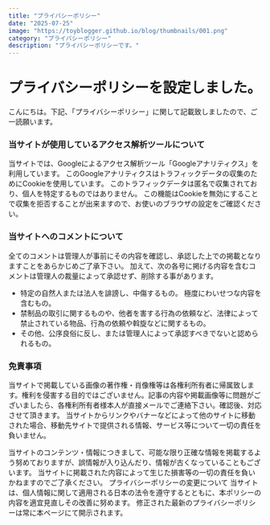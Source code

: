 ```yaml
---
title: "プライバシーポリシー"
date: "2025-07-25"
image: "https://toyblogger.github.io/blog/thumbnails/001.png"
category: "プライバシーポリシー"
description: "プライバシーポリシーです。"
---
```


# プライバシーポリシーを設定しました。
こんにちは。下記、「プライバシーポリシー」に関して記載致しましたので、ご一読願います。
 
### 当サイトが使用しているアクセス解析ツールについて

当サイトでは、Googleによるアクセス解析ツール「Googleアナリティクス」を利用しています。
このGoogleアナリティクスはトラフィックデータの収集のためにCookieを使用しています。
このトラフィックデータは匿名で収集されており、個人を特定するものではありません。
この機能はCookieを無効にすることで収集を拒否することが出来ますので、お使いのブラウザの設定をご確認ください。
 
### 当サイトへのコメントについて
全てのコメントは管理人が事前にその内容を確認し、承認した上での掲載となりますことをあらかじめご了承下さい。
加えて、次の各号に掲げる内容を含むコメントは管理人の裁量によって承認せず、削除する事があります。
* 特定の自然人または法人を誹謗し、中傷するもの。
極度にわいせつな内容を含むもの。
* 禁制品の取引に関するものや、他者を害する行為の依頼など、法律によって禁止されている物品、行為の依頼や斡旋などに関するもの。
* その他、公序良俗に反し、または管理人によって承認すべきでないと認められるもの。
### 免責事項
当サイトで掲載している画像の著作権・肖像権等は各権利所有者に帰属致します。権利を侵害する目的ではございません。記事の内容や掲載画像等に問題がございましたら、各権利所有者様本人が直接メールでご連絡下さい。確認後、対応させて頂きます。
当サイトからリンクやバナーなどによって他のサイトに移動された場合、移動先サイトで提供される情報、サービス等について一切の責任を負いません。

当サイトのコンテンツ・情報につきまして、可能な限り正確な情報を掲載するよう努めておりますが、誤情報が入り込んだり、情報が古くなっていることもございます。
当サイトに掲載された内容によって生じた損害等の一切の責任を負いかねますのでご了承ください。
プライバシーポリシーの変更について
当サイトは、個人情報に関して適用される日本の法令を遵守するとともに、本ポリシーの内容を適宜見直しその改善に努めます。
修正された最新のプライバシーポリシーは常に本ページにて開示されます。
